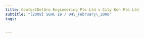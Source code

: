 ```yaml
---
title: ComfortDelGro Engineering Pte Ltd v City Ken Pte Ltd 
subtitle: "[2008] SGHC 19 / 04\_February\_2008"
tags:


---
```


